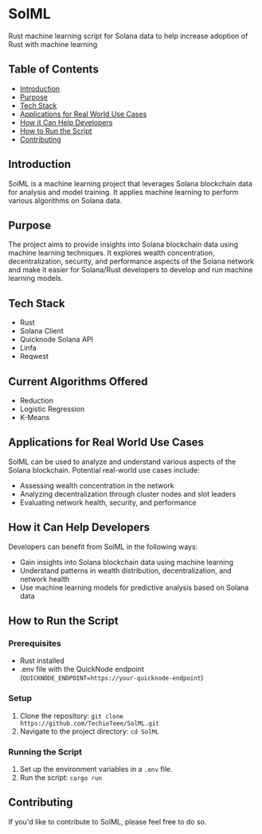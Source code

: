 # SolML
Rust machine learning script for Solana data to help increase adoption of Rust with machine learning

## Table of Contents
- [Introduction](#introduction)
- [Purpose](#purpose)
- [Tech Stack](#tech-stack)
- [Applications for Real World Use Cases](#applications-for-real-world-use-cases)
- [How it Can Help Developers](#how-it-can-help-developers)
- [How to Run the Script](#how-to-run-the-script)
- [Contributing](#contributing)

## Introduction
SolML is a machine learning project that leverages Solana blockchain data for analysis and model training. It applies machine learning to perform various algorithms on Solana data.

## Purpose
The project aims to provide insights into Solana blockchain data using machine learning techniques. It explores wealth concentration, decentralization, security, and performance aspects of the Solana network and make it easier for Solana/Rust developers to develop and run machine learning models.

## Tech Stack
- Rust
- Solana Client
- Quicknode Solana API
- Linfa
- Reqwest

## Current Algorithms Offered
- Reduction
- Logistic Regression
- K-Means

## Applications for Real World Use Cases
SolML can be used to analyze and understand various aspects of the Solana blockchain. Potential real-world use cases include:
- Assessing wealth concentration in the network
- Analyzing decentralization through cluster nodes and slot leaders
- Evaluating network health, security, and performance

## How it Can Help Developers
Developers can benefit from SolML in the following ways:
- Gain insights into Solana blockchain data using machine learning
- Understand patterns in wealth distribution, decentralization, and network health
- Use machine learning models for predictive analysis based on Solana data

## How to Run the Script
### Prerequisites
- Rust installed
- .env file with the QuickNode endpoint (`QUICKNODE_ENDPOINT=https://your-quicknode-endpoint`)

### Setup
1. Clone the repository: `git clone https://github.com/TechieTeee/SolML.git`
2. Navigate to the project directory: `cd SolML`

### Running the Script
1. Set up the environment variables in a `.env` file.
2. Run the script: `cargo run`

## Contributing
If you'd like to contribute to SolML, please feel free to do so.
